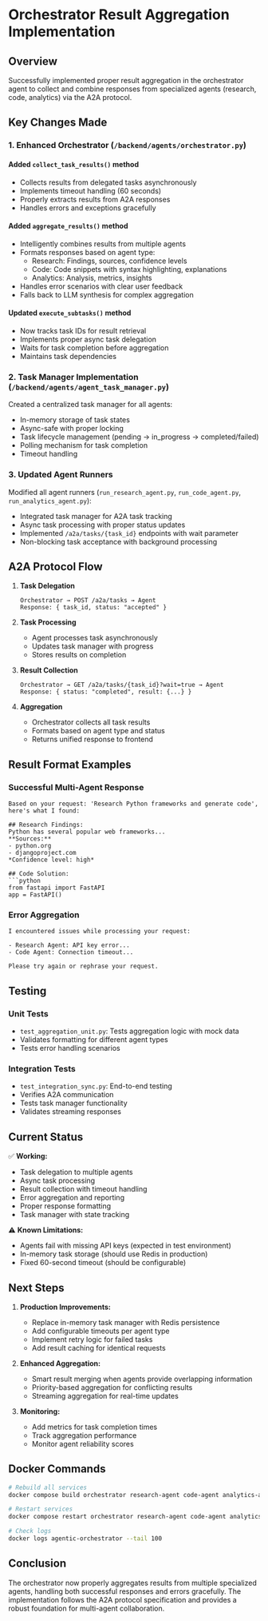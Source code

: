 # Orchestrator Result Aggregation Implementation

## Overview
Successfully implemented proper result aggregation in the orchestrator agent to collect and combine responses from specialized agents (research, code, analytics) via the A2A protocol.

## Key Changes Made

### 1. Enhanced Orchestrator (`/backend/agents/orchestrator.py`)

#### Added `collect_task_results()` method
- Collects results from delegated tasks asynchronously
- Implements timeout handling (60 seconds)
- Properly extracts results from A2A responses
- Handles errors and exceptions gracefully

#### Added `aggregate_results()` method
- Intelligently combines results from multiple agents
- Formats responses based on agent type:
  - Research: Findings, sources, confidence levels
  - Code: Code snippets with syntax highlighting, explanations
  - Analytics: Analysis, metrics, insights
- Handles error scenarios with clear user feedback
- Falls back to LLM synthesis for complex aggregation

#### Updated `execute_subtasks()` method
- Now tracks task IDs for result retrieval
- Implements proper async task delegation
- Waits for task completion before aggregation
- Maintains task dependencies

### 2. Task Manager Implementation (`/backend/agents/agent_task_manager.py`)

Created a centralized task manager for all agents:
- In-memory storage of task states
- Async-safe with proper locking
- Task lifecycle management (pending → in_progress → completed/failed)
- Polling mechanism for task completion
- Timeout handling

### 3. Updated Agent Runners

Modified all agent runners (`run_research_agent.py`, `run_code_agent.py`, `run_analytics_agent.py`):
- Integrated task manager for A2A task tracking
- Async task processing with proper status updates
- Implemented `/a2a/tasks/{task_id}` endpoints with wait parameter
- Non-blocking task acceptance with background processing

## A2A Protocol Flow

1. **Task Delegation**
   ```
   Orchestrator → POST /a2a/tasks → Agent
   Response: { task_id, status: "accepted" }
   ```

2. **Task Processing**
   - Agent processes task asynchronously
   - Updates task manager with progress
   - Stores results on completion

3. **Result Collection**
   ```
   Orchestrator → GET /a2a/tasks/{task_id}?wait=true → Agent
   Response: { status: "completed", result: {...} }
   ```

4. **Aggregation**
   - Orchestrator collects all task results
   - Formats based on agent type and status
   - Returns unified response to frontend

## Result Format Examples

### Successful Multi-Agent Response
```
Based on your request: 'Research Python frameworks and generate code', here's what I found:

## Research Findings:
Python has several popular web frameworks...
**Sources:**
- python.org
- djangoproject.com
*Confidence level: high*

## Code Solution:
```python
from fastapi import FastAPI
app = FastAPI()
```

### Error Aggregation
```
I encountered issues while processing your request:

- Research Agent: API key error...
- Code Agent: Connection timeout...

Please try again or rephrase your request.
```

## Testing

### Unit Tests
- `test_aggregation_unit.py`: Tests aggregation logic with mock data
- Validates formatting for different agent types
- Tests error handling scenarios

### Integration Tests
- `test_integration_sync.py`: End-to-end testing
- Verifies A2A communication
- Tests task manager functionality
- Validates streaming responses

## Current Status

✅ **Working:**
- Task delegation to multiple agents
- Async task processing
- Result collection with timeout handling
- Error aggregation and reporting
- Proper response formatting
- Task manager with state tracking

⚠️ **Known Limitations:**
- Agents fail with missing API keys (expected in test environment)
- In-memory task storage (should use Redis in production)
- Fixed 60-second timeout (should be configurable)

## Next Steps

1. **Production Improvements:**
   - Replace in-memory task manager with Redis persistence
   - Add configurable timeouts per agent type
   - Implement retry logic for failed tasks
   - Add result caching for identical requests

2. **Enhanced Aggregation:**
   - Smart result merging when agents provide overlapping information
   - Priority-based aggregation for conflicting results
   - Streaming aggregation for real-time updates

3. **Monitoring:**
   - Add metrics for task completion times
   - Track aggregation performance
   - Monitor agent reliability scores

## Docker Commands

```bash
# Rebuild all services
docker compose build orchestrator research-agent code-agent analytics-agent

# Restart services
docker compose restart orchestrator research-agent code-agent analytics-agent

# Check logs
docker logs agentic-orchestrator --tail 100
```

## Conclusion

The orchestrator now properly aggregates results from multiple specialized agents, handling both successful responses and errors gracefully. The implementation follows the A2A protocol specification and provides a robust foundation for multi-agent collaboration.
